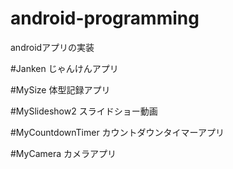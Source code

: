# android-programming
androidアプリの実装

#Janken
じゃんけんアプリ

#MySize
体型記録アプリ

#MySlideshow2
スライドショー動画

#MyCountdownTimer
カウントダウンタイマーアプリ

#MyCamera
カメラアプリ

